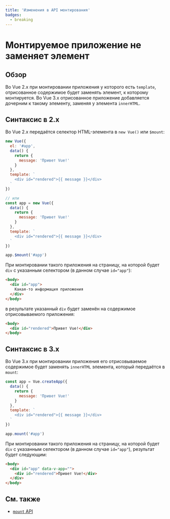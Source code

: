 ```yaml
---
title: 'Изменения в API монтирования'
badges:
  - breaking
---
```


# Монтируемое приложение не заменяет элемент <MigrationBadges :badges="$frontmatter.badges" />

## Обзор

Во Vue 2.x при монтировании приложения у которого есть `template`, отрисованное содержимое будет заменять элемент, к которому монтируется. Во Vue 3.x отрисованное приложение добавляется дочерним к такому элементу, заменяя у элемента `innerHTML`.

## Синтаксис в 2.x

Во Vue 2.x передаётся селектор HTML-элемента в `new Vue()` или `$mount`:

```js
new Vue({
  el: '#app',
  data() {
    return {
      message: 'Привет Vue!'
    }
  },
  template: `
    <div id="rendered">{{ message }}</div>
  `
})

// или
const app = new Vue({
  data() {
    return {
      message: 'Привет Vue!'
    }
  },
  template: `
    <div id="rendered">{{ message }}</div>
  `
})

app.$mount('#app')
```

При монтировании такого приложения на страницу, на которой будет `div` с указанным селектором (в данном случае `id="app"`):

```html
<body>
  <div id="app">
    Какая-то информация приложения
  </div>
</body>
```

в результате указанный `div` будет заменён на содержимое отрисовываемого приложения:

```html
<body>
  <div id="rendered">Привет Vue!</div>
</body>
```

## Синтаксис в 3.x

Во Vue 3.x при монтировании приложения его отрисовываемое содержимое будет заменять `innerHTML` элемента, который передаётся в `mount`:

```js
const app = Vue.createApp({
  data() {
    return {
      message: 'Привет Vue!'
    }
  },
  template: `
    <div id="rendered">{{ message }}</div>
  `
})

app.mount('#app')
```

При монтировании такого приложения на страницу, на которой будет `div` с указанным селектором (в данном случае `id="app"`), результат будет следующим:

```html
<body>
  <div id="app" data-v-app="">
    <div id="rendered">Привет Vue!</div>
  </div>
</body>
```

## См. также

- [`mount` API](../../api/application-api.md#mount)
